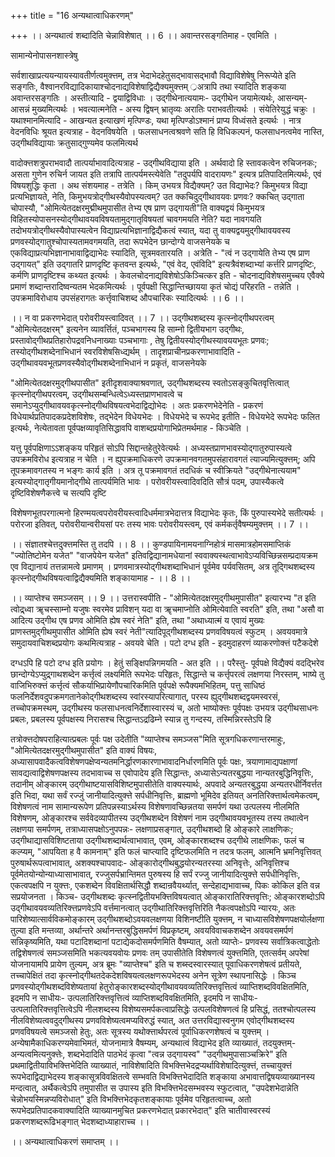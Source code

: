 +++
title = "16 अन्यथात्वाधिकरणम्"

+++
।। अन्यथात्वं शब्दादिति चेन्नाविशेषात् ।। 6 ।। अवान्तरसङ्गतिमाह - एवमिति ।

सामान्येनोपासनशास्त्रेषु

सर्वशाखाप्रत्ययन्यायस्यावतीर्णत्वमुक्त्तम्, तत्र भेदाभेदहेतुसद्भावासद्भावौ विद्याविशेषेषु निरूप्येते इति सङ्गतिः, वैश्वानरविद्यादिकायाश्चोदनाद्यविशेषाद्विद्यैक्यमुक्त्तम् ्रअत्रापि तथा स्यादिति शङ्कया अवान्तरसङ्गतिः । अस्तीत्यादि - द्वयाद्विविधाः । उद्गीथेनात्ययामः- उद्गीथेन जयामेत्यर्थः, आसन्यम्- आसन्नं मुख्यमित्यर्थः । भवत्यात्मनेति - अस्य द्विषन् भ्रातृव्यः अरातिः पराभवतीत्यर्थः । संयेतिरेयुद्धं चक्रुः । यथाश्मानमित्यादि - आखन्यत इत्याखणं मृत्पिण्डः, यथा मृत्पिण्डोऽश्मानं प्राप्य विध्वंसते इत्यर्थः । नात्र वेदनविधिः श्रूयत इत्यत्राह - वेदनविषयेति । फलसाधनत्वश्रवणे सति हि विधिकल्पनं, फलसाधनत्वमेव नास्ति, उद्गीथविद्यायाः क्रतुसाद्गुण्यमेव फलमित्यर्थ

वादोक्त्तशत्रुपराभवादौ तात्पर्याभावादित्यत्राह - उद्गीथविद्याया इति । अर्थवादो हि स्तावकत्वेन रुचिजनकः; असता गुणेन रुचिर्न जायत इति तत्रापि तात्पर्यमस्त्येवेति "तदुपर्यपि वादरायणः" इत्यत्र प्रतिपादितमित्यर्थः, एवं विषयशुद्धिः कृता । अथ संशयमाह - तत्रेति । किम् उभयत्र विद्यैक्यम्? उत विद्याभेदः? किमुभयत्र विद्या प्रत्यभिज्ञायते, नेति, किमुभयत्रोद्गीथस्यैवोपस्यत्वम्? उत क्कचिदुद्गीथावयवः प्रणवः? क्कचित् उद्गाता चोपास्यौ, "ओमित्येतदक्षरमुद्मीथमुपासीत तेभ्य एष प्राण उद्गायती"ति वाक्यद्वयं किमुभयत्र विहितस्योपासनस्योद्गीथावयवविषयतामुद्गातृविषयतां चावगमयति नेति? यदा नावगयति तदोभयत्रोद्गीथस्यैवोपास्यत्वेन विद्याप्रत्यभिज्ञानाद्विद्यैकत्वं स्यात्, यदा तु वाक्यद्वयमुद्गीथावयवस्य प्रणवस्योद्गातुश्चोपास्यतामवगमयति, तदा रूपभेदेन छान्दोग्ये वाजसनेयके च एकविद्याप्रत्यभिज्ञानाभावाद्विद्याभेदः स्यादिति, सूत्रमवतारयति । अत्रेति - "त्वं न उद्गायेति तेभ्य एष प्राण उद्गायत्" इति उद्गातरि प्राणदृष्टि कृतवन्त इत्यर्थः, "एवं वेद, एवंविदि" इत्यत्रैवंशब्दाभ्यां कर्त्तरि प्राणदृष्टिः, कर्मणि प्राणदृष्टिश्च कथ्यत इत्यर्थः । केवलचोदनाद्यविशेषोऽकिञ्चित्कर इति - चोदनाद्यविशेषसमुच्चय एवैक्ये प्रमाणं शब्दान्तरादिष्वन्यतम भेदकमित्यर्थः । पूर्वपक्षी सिद्धान्तिच्छायया कृतं चोद्यं परिहरति - तन्नेति । उपक्रमाविरोधाय उपसंहरागतः कर्त्तृवाचिशब्द औपचारिकः स्यादित्यर्थः ।। 6 ।।

।। न वा प्रकरणभेदात् परोवरीयस्त्वादिवत् ।। 7 ।। उद्गीथशब्दस्य कृत्स्नोद्गीथपरत्वम् "ओमित्येतदक्षरम्" इत्यनेन व्यावर्त्तितं, पञ्चभागस्य हि साम्नो द्वितीयभाग उद्गीथः, प्रस्तावोद्गीथप्रतिहारोपद्रवनिधनाख्याः पञ्चभागाः , तेषु द्वितीयस्योद्गीथस्यावययभूतः प्रणवः; तस्योद्गीथशब्देनाभिधानं स्वरविशेषसिध्द्यर्थम् । तादृशप्राचीनप्रकरणाभावादिति - उद्गीथावयवभूतप्रणवस्यैवोद्गीथशब्देनाभिधानं न प्रकृतं, वाजसनेयके

"ओमित्येतदक्षरमुद्गीथपासीत" इतीदृशवाक्याश्रवणात्, उद्गीथशब्दस्य स्वतोऽसङ्कुचितवृत्तित्वात् कृत्स्नोद्गीथपरत्वम्, उद्गीथसम्बन्धित्वेऽध्यस्तप्राणभावत्वे च समानेऽप्युद्गीथावयवकृत्स्नोद्गीथविषयत्वभेदाद्विद्योभेदः । अतः प्रकरणभेदेनेति - प्रकरणं विधेयार्थप्रतिपादकप्रदेशविशेषः, तद्भेदेन विधेयभेदः । विधेयभेदे च रूपभेद इतीति - विधेयभेदे रूपभेदः फलित इत्यर्थः, नेत्येतावता पूर्वपक्षव्यावृतिसिद्धावपि वाशब्दप्रयोगाभिप्रेतमर्थमाह - किञ्चेति ।

यत्तु पूर्वपक्षिणाऽऽशङ्कय परिहृतं सोऽपि सिद्दान्तहेतुरेवेत्यर्थः । अध्यस्तप्राणभावस्योद्गातुरुपास्यत्वे उपक्रमविरोध इत्यत्राह न चेति । न ह्युपक्रमाधिकरणे उपक्रमानवगतमुपसंहारावगतं त्याज्यमित्युक्त्तम्; अपि तूपक्रमावगतस्य न भङ्गः कार्य इति । अत्र तू पक्रमावगतं तदधिकं च स्वीक्रियते "उद्गीथेनात्ययाम" इत्यस्योद्गातृगीयमानोद्गीथे तात्पर्यमिति भावः । परोवरीयस्त्वादिवदिति सौत्रं पदम्, उपास्यैकत्वे दृष्टिविशेषणैकत्त्वे च सत्यपि दृष्टि

विशेषणभूतपरगात्मनो हिरण्मयत्वपरोवरीयस्त्वादिधर्ममात्रभेदात्तत्र विद्याभेदः कृतः, किं पुरुपास्यभेदे सतीत्यर्थः । परोरजा इतिवत्, परोवरीयान्वरीयसां परः तस्य भावः परोवरीयस्त्वम्, एवं कर्मकर्तृवैषम्यमुक्त्तम् ।। 7 ।।

।। संज्ञातश्चेत्तदुक्त्तमस्ति तु तदपि ।। 8 ।। कुण्डपायिनामयनाग्निहोत्रं मासमात्रहोमसमाप्तिकं "ज्योतिष्टोमेन यजेत" "वाजपेयेन यजेत" इतिवद्विद्यानामधेयानां स्ववाक्यस्थत्वाभावेऽप्यविच्छिन्नसम्प्रदायक्रम एव विद्यानायं तत्तन्नामत्वे प्रमाणम् । प्रणवमात्रस्योद्गीथशब्दाभिधानं पूर्वमेव पर्यवसितम्, अत्र तूद्गिथशब्दस्य कृत्स्नोद्गीथविषयत्वाद्विद्यैक्यमिति शङ्कायामाह - ।। 8 ।।

।। व्याप्तेश्च समञ्जसम् ।। 9 ।। उत्तरास्वपीति - "ओमित्येतदक्षरमुद्गीथमुपासीत" इत्यारभ्य "त इति त्वोद्र्ध्वा ॠचस्साम्नो यजुषः स्वरमेव प्राविशन् यदा वा ॠचमाप्नोति ओमित्येवाति स्वरति" इति, तथा "असौ वा आदित्य उद्गीथ एष प्रणव ओमिति ह्येष स्वरं नेति" इति, तथा "अथाध्यात्मं य एवायं मुख्यः प्राणस्तमुद्गीथमुपासीत ओमिति ह्येष स्वरं नेती"त्यादिपूद्गीथशब्दस्य प्रणवविषयत्वं स्फुटम् । अवयवमात्रे समुदायवाचिशब्दप्रयोगः कथमित्यत्राह - अवयवे चेति । पटो दग्ध इति - इदमुदाहरणं व्याकरणोक्त्तं पटैकदेशे

दग्धऽपि हि पटो दग्ध इति प्रयोगः । हेतुं सङ्क्षिपन्निगमयति - अत इति ।। परैस्तु- पूर्वपक्षे विद्यैक्यं वदद्भिरेव छान्दोग्येऽप्युद्र्गाथशब्देन कर्त्तृत्वं लक्ष्यमिति रूपभेदः परिहृतः, सिद्धान्ते च कर्त्तृपरत्वं लक्षणया निरस्तम्, भाष्ये तु वाजिभिरुक्त्तं कर्त्तृत्वं सौकर्याभिप्रायेणौपचारिकमिति पूर्वपक्षे रूपैक्यमभिहितम्, पत्तु साधिष्ठं फलनिर्देशवदुपक्रमगतानेकोद्गीथशब्दस्य स्वांरस्यापरित्यागात्, परस्य ह्युद्गीथशब्दद्वयमस्वरसं, तच्चोपक्रमस्थम्, उद्गीथस्य फलसाधनत्वनिर्देशास्वारस्यं च, अतो भाष्योक्त्तः पूर्वपक्षः उभयत्र उद्गीथसाधनः प्रबलः, प्रबलस्य पूर्वपक्षस्य निरासश्च सिद्धान्तऽद्रढिम्ने स्यान्न तु गन्दस्य, तस्मिन्निरस्तेऽपि हि

तत्रोक्त्तदोषपराहित्यात्प्रबलः पूर्वः पक्ष उदेतीति "व्याप्तेश्च समञ्जस"मिति सूत्रगधिकरणान्तरमाहुः, "ओमित्येतदक्षरमुद्गीथमुपासीत" इति वाक्यं विषयः, अध्यासापवादैकत्वविशेषणपक्षेप्वन्यतमनिर्द्धारणकारणाभावादनिर्धारणमिति पूर्वः पक्षः, त्रयाणामाद्यपक्षाणां सावद्यत्वाद्विशेषणपक्षस्य तदभावाच्च स एवोपादेय इति सिद्धान्तः, अध्यासेऽन्यतरबुद्धया नान्यतरबुद्धिनिवृत्तिः, तदानीम् ओङ्कारम् उद्गीथाष्टयासविशिष्टमुपासीतेति वाक्यस्यार्थः, अपवादे अन्यतरबुद्धया अन्यतरधीर्निवर्त्तत इति भिदा, यथा सर्वं रज्जुं जानीयादित्युक्त्ते सर्पधीनिवृत्तिः, ब्राह्मणो भूमिदेव इतियत् अनतिरिक्त्तार्थत्वमेकत्वम्, विशेषणत्वं नाम सामान्यरूपेण प्रतिपन्नस्याऽर्थस्य विशेषणावच्छिन्नतया समर्पणं यथा उत्पलस्य नीलमिति विशेषणम्, ओङ्कारश्च सर्ववेदव्यापीतस्य उद्गीथशब्देन विशेषणं नाम उद्गीथावयवभूतस्य तस्य तथात्वेन लक्षणया समर्पणम्, तत्राध्यासपक्षोऽनुपपन्नः- लक्षणाप्रसङ्गात्, उद्गीथशब्दो हि ओङ्कारे लाक्षणिकः; उद्गीथाद्यासविशिष्टताया उद्गीथशब्दार्थत्वाभावात्, एवम्, ओङ्कारशब्दश्च उद्गीथे लाक्षणिकः, फलं च कल्प्यम्, "आपयिता ह वै कामनाम्" इति फलं चाप्त्यादि दृष्टिफलमिति न तदत्र फलम्, आत्मनि भ्रमनिवृत्तिवत् पुरुषार्थरूपत्वाभावात्, अशक्यश्चापवादः- ओङ्कारोद्गीथबुद्धयोरन्यतरस्या अनिवृत्तेः, अनिवृत्तिश्च पूर्वमेतयोन्योन्याध्यासाभावात्, रज्जुसर्पभ्रान्तिमत पुरुषस्य हि सर्पं रज्जु जानीयादित्युक्त्ते सर्पधीनिवृत्तिः, एकत्वपक्षपि न युक्त्तः, एकशब्देन विवक्षितार्थसिद्धौ शब्दान्रवैयर्थ्यात्, सन्देहाद्यभावाच्च, पिकः कोकिल इति वन्न सप्रयोजनता । किञ्च- उद्गीथशब्दः कृत्स्नद्वितीयभक्त्तिविषयत्वात् ओङ्कारातिरिक्त्तवृत्तिः; ओङ्कारशब्दोऽपि उद्गीथावयवव्यतिरिक्त्तप्रणवेऽपि वर्त्तमानत्वात् उद्गीथातिरिक्त्तवृत्तिरिति नैकत्वपक्षोऽपि न्यारयः, अतः पारिशेष्यात्सार्वविकमोङ्कारम् उद्गीथशब्दोऽवयवलक्षणया विशिनष्टीति युक्त्तम्, न चाध्यासविशेषणपक्षयोर्लक्षणा तुल्या इति मन्तव्या, अर्थान्तरे अर्थानन्तरबुद्धिसमर्पणं विप्रकृष्टम्, अवयविवाचकशब्देन अवयवसमर्पणं सन्निकृष्यमिति, यथा पटादिशब्दानां पटाद्येकदोसमर्पणमिति वैषम्यात्, अतो व्याप्तेः- प्रणवस्य सर्वात्रिकत्वाद्धेतोः तद्विशेषणत्वं समञ्जसमिति भकत्यवयवोयः प्रणवः तम् उपासीतेति विशेषणत्वं युक्त्तमिति, एतत्सर्वम् अपरेषां योजनायामपि प्रायेण तुल्यम्, अत्र ब्रूमः "व्याप्तेश्च" इति च शब्स्दस्वारस्यात् पूवाधिकरणशेषत्वं प्रतीयते, तच्चापेक्षितं तदा कृत्स्नोद्गीथतदेकदेशविषयत्वलक्षणरूपभेदस्य अनेन सूत्रेण स्थापनासिद्धेः । किञ्च प्रणवस्योद्गीथशब्दविशेष्यतायां हेतुरोङ्कारशब्दस्योद्गीथावयवव्यतिरिक्त्तवृत्तित्वं व्याप्तिशब्दविवक्षितमिति, इदमपि न साधीयः- उत्पलातिरिक्त्तवृत्तित्वं व्याप्तिशब्दविवक्षितमिति, इदमपि न साधीयः- उत्पलातिरिक्त्तवृत्तित्वेऽपि नीलशब्दस्य विशेष्यसमर्पकत्वाप्रसिद्धेः उत्पलविशेषणत्वं हि प्रसिद्धं, ततश्चोत्पलस्य नीलविशेष्यत्ववदुद्गीथस्य प्रणवविशेष्यत्वमप्यविरुद्धं स्यात्, अत उत्तरविद्यास्वनुगम एवोद्गीथशब्दस्य प्रणवविषयत्वे समञ्जसो हेतुः, अतः सूत्रस्य यथोक्त्तार्थपरत्वं पूर्वाधिकरणशेषत्वं च युक्त्तम् । अन्येषामैकाधिकरण्यमेवाभिमतं, योजनामात्रे वैषम्यम्, अन्यथात्वं विद्याभेद इति व्याख्यातं, तदयुक्त्तम्- अन्यत्वमित्यनुक्त्तेः, शब्दभेदादिति पाठभेदं कृत्वा "त्वन्न उद्गायस्व" "उद्गीथमुपासाञ्चक्रिरे" इति प्रथमाद्वितीयाविभक्त्तिभेदिति व्याख्यातं, नाविशेषादिति विभक्त्तिभेदद्रप्यर्थाविशेषादित्युक्त्तं, तच्चायुक्त्तं रूपभेदाद्विद्याभेदस्य शङ्कासूत्रविवक्षितत्वे सम्भवति विभक्त्तिभेदादिति शङ्काया अभावात्तद्विषयव्याख्यानस्य मन्दत्वात्, अर्थैकत्वेऽपि तमुपासीत स उपास्य इति विभक्त्तिभेदसम्भवस्य स्फुटत्वात्, "उपदेशभेदान्नेति चेन्नोभयस्मिन्नप्यविरोधात्" इति विभक्त्तिभेदकृतशङ्कायाः पूर्वमेव परिहृतत्वाच्च, अतो रूपभेदप्रतिपादकवाक्यादिति व्याख्यानमुचित प्रकरणभेदात् प्रकारभेदात्" इति चातीवास्वरस्यं प्रकरणशब्दरूढिभङ्गात् भेदशब्दाध्याहाराच्च ।।

।। अन्यथात्वाधिकरणं समाप्तम् ।।


